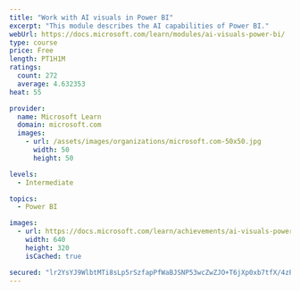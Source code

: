 ```yaml
---
title: "Work with AI visuals in Power BI"
excerpt: "This module describes the AI capabilities of Power BI."
webUrl: https://docs.microsoft.com/learn/modules/ai-visuals-power-bi/
type: course
price: Free
length: PT1H1M
ratings:
  count: 272
  average: 4.632353
heat: 55

provider:
  name: Microsoft Learn
  domain: microsoft.com
  images:
    - url: /assets/images/organizations/microsoft.com-50x50.jpg
      width: 50
      height: 50

levels:
  - Intermediate

topics:
  - Power BI

images:
  - url: https://docs.microsoft.com/learn/achievements/ai-visuals-power-bi-social.png
    width: 640
    height: 320
    isCached: true

secured: "lr2YsYJ9WlbtMTi8sLp5rSzfapPfWaBJSNP53wcZwZJO+T6jXp0xb7tfX/4zPFWuiyr6OJj+jWOlYem6DETzmaxekj5zV712NKGOb5jddxyw5qc0pDZKbo6g8oixJ5PtamolJAGr7LdZzcnButKkc8nANIMwAiiv3m1rWL+7pH9dR62mmZFadsdqzXmpyxbKdD4hFVyRgcLdA3sYSg7MHA3mm6AmG+y7WRx9uVyp+S1CjI9nXG2Zy2D+IyQNCOSy0za9B+/ssSWazBMO894Mn97yDzuWWXLmkt0prKLPKIOZ8PD4mI2vNJoYVeJKfeT6KcywV5COYH/YXYsv61ilzfYYhgZs+yM+2mddRvzZy+qmyT61UuxZxgev187gJL8OFuJ/PhGkwrLoIvBqDX7w1WjOg0oQs3LTqB9DgyIHsFg=;AuAuJf7ZoMkSXZZkIZXbMA=="
---
```


